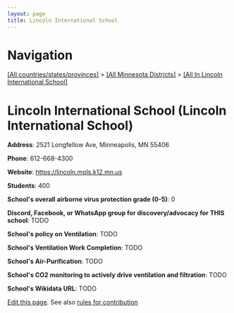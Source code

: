 ```yaml
---
layout: page
title: Lincoln International School
---
```

# Navigation

[[All countries/states/provinces]](../../..) > [[All Minnesota Districts]](../..) > [[All In Lincoln International School]](..)

# Lincoln International School (Lincoln International School)

**Address**: 2521 Longfellow Ave, Minneapolis, MN 55406

**Phone**: 612-668-4300

**Website**: <https://lincoln.mpls.k12.mn.us>

**Students**: 400

**School's overall airborne virus protection grade (0-5)**: 0

**Discord, Facebook, or WhatsApp group for discovery/advocacy for THIS school**: TODO

**School's policy on Ventilation**: TODO

**School's Ventilation Work Completion**: TODO

**School's Air-Purification**: TODO

**School's CO2 monitoring to actively drive ventilation and filtration**: TODO

**School's Wikidata URL**: TODO


[Edit this page](https://github.com/ventilate-schools/MN/edit/main/./Lincoln_International_School/Lincoln_International_School.md). See also [rules for contribution](../../../contribution-rules/)